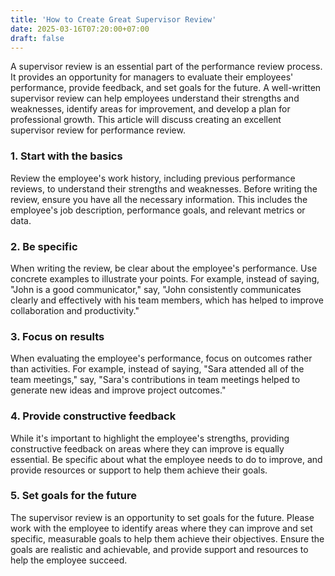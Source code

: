 ```yaml
---
title: 'How to Create Great Supervisor Review'
date: 2025-03-16T07:20:00+07:00
draft: false
---
```


A supervisor review is an essential part of the performance review process. It provides an opportunity for managers to evaluate their employees' performance, provide feedback, and set goals for the future. A well-written supervisor review can help employees understand their strengths and weaknesses, identify areas for improvement, and develop a plan for professional growth. This article will discuss creating an excellent supervisor review for performance review.

### **1. Start with the basics**

Review the employee's work history, including previous performance reviews, to understand their strengths and weaknesses. Before writing the review, ensure you have all the necessary information. This includes the employee's job description, performance goals, and relevant metrics or data.

### **2. Be specific**

When writing the review, be clear about the employee's performance. Use concrete examples to illustrate your points. For example, instead of saying, "John is a good communicator," say, "John consistently communicates clearly and effectively with his team members, which has helped to improve collaboration and productivity."

### **3. Focus on results**

When evaluating the employee's performance, focus on outcomes rather than activities. For example, instead of saying, "Sara attended all of the team meetings," say, "Sara's contributions in team meetings helped to generate new ideas and improve project outcomes."

### **4. Provide constructive feedback**

While it's important to highlight the employee's strengths, providing constructive feedback on areas where they can improve is equally essential. Be specific about what the employee needs to do to improve, and provide resources or support to help them achieve their goals.

### **5. Set goals for the future**

The supervisor review is an opportunity to set goals for the future. Please work with the employee to identify areas where they can improve and set specific, measurable goals to help them achieve their objectives. Ensure the goals are realistic and achievable, and provide support and resources to help the employee succeed.
